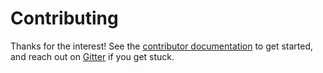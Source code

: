 # Contributing

Thanks for the interest! See the [contributor documentation][contribute]
to get started, and reach out on [Gitter][gitter] if you get stuck.

[contribute]: https://web3py.readthedocs.io/en/latest/contributing.html
[gitter]: https://gitter.im/ethereum/web3.py
